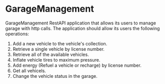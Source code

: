 # GarageManagement

GarageManagement RestAPI application that allows its users to manage garage with http calls.
The application should allow its users the following operations:

1. Add a new vehicle to the vehicle's collection.
2. Retrieve a single vehicle by license number.
3. Retrieve all of the available vehicles.
4. Inflate vehicle tires to maximum pressure.
5. Add energy (Refuel a vehicle or recharge) by license number.
6. Get all vehicels.
7. Change the vehicle status in the garage.
